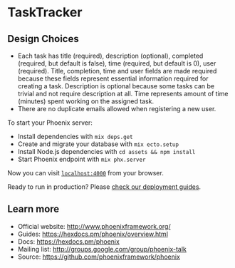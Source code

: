 # TaskTracker

## Design Choices 
  * Each task has title (required), description (optional), completed (required, but default is false), time (required, but default is 0), user (required). Title, completion, time and user fields are made required because these fields represent essential information required for creating a task. Description is optional because some tasks can be trivial and not require description at all. Time represents amount of time (minutes) spent working on the assigned task.
  * There are no duplicate emails allowed when registering a new user.
  

To start your Phoenix server:

  * Install dependencies with `mix deps.get`
  * Create and migrate your database with `mix ecto.setup`
  * Install Node.js dependencies with `cd assets && npm install`
  * Start Phoenix endpoint with `mix phx.server`

Now you can visit [`localhost:4000`](http://localhost:4000) from your browser.

Ready to run in production? Please [check our deployment guides](https://hexdocs.pm/phoenix/deployment.html).

## Learn more

  * Official website: http://www.phoenixframework.org/
  * Guides: https://hexdocs.pm/phoenix/overview.html
  * Docs: https://hexdocs.pm/phoenix
  * Mailing list: http://groups.google.com/group/phoenix-talk
  * Source: https://github.com/phoenixframework/phoenix
